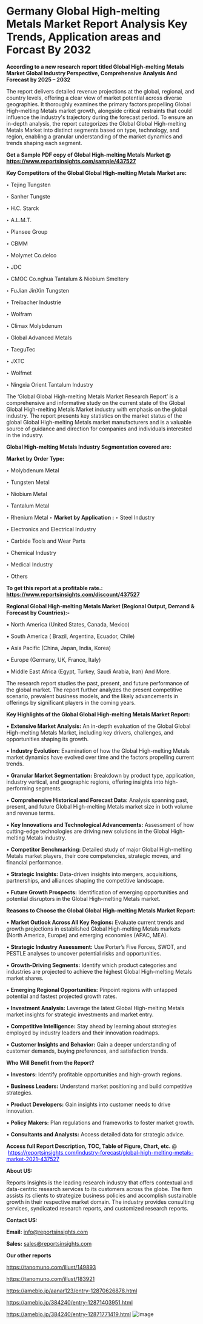 # Germany Global High-melting Metals Market Report Analysis Key Trends, Application areas and Forcast By 2032

<strong>According to a new research report titled Global High-melting Metals Market Global Industry Perspective, Comprehensive Analysis And Forecast by 2025 – 2032</strong>

The report delivers detailed revenue projections at the global, regional, and country levels, offering a clear view of market potential across diverse geographies. It thoroughly examines the primary factors propelling Global High-melting Metals market growth, alongside critical restraints that could influence the industry's trajectory during the forecast period. To ensure an in-depth analysis, the report categorizes the Global Global High-melting Metals Market into distinct segments based on type, technology, and region, enabling a granular understanding of the market dynamics and trends shaping each segment.

<strong>Get a Sample PDF copy of Global High-melting Metals Market </strong><strong>@<a href=https://www.reportsinsights.com/sample/437527 style=color:#0000ff;> https://www.reportsinsights.com/sample/437527</a></strong></font>

<strong>Key Competitors of the Global Global High-melting Metals Market are:</strong>

‣ Tejing Tungsten

‣ Sanher Tungste

‣ H.C. Starck

‣ A.L.M.T.

‣ Plansee Group

‣ CBMM

‣ Molymet
 Co.delco

‣ JDC

‣ CMOC
 Co.nghua Tantalum & Niobium Smeltery

‣ FuJian JinXin Tungsten

‣ Treibacher Industrie

‣ Wolfram

‣ Climax Molybdenum

‣ Global Advanced Metals

‣ TaeguTec

‣ JXTC

‣ Wolfmet

‣ Ningxia Orient Tantalum Industry

The ‘Global Global High-melting Metals Market Research Report’ is a comprehensive and informative study on the current state of the Global Global High-melting Metals Market industry with emphasis on the global industry. The report presents key statistics on the market status of the global Global High-melting Metals market manufacturers and is a valuable source of guidance and direction for companies and individuals interested in the industry.

<strong>Global High-melting Metals Industry Segmentation covered are:</strong>

<strong>Market by Order Type: </strong>

‣ Molybdenum Metal

‣ Tungsten Metal

‣ Niobium Metal

‣ Tantalum Metal

‣ Rhenium Metal
‣ 
<strong>Market by Application :</strong>
‣ Steel Industry

‣ Electronics and Electrical Industry

‣ Carbide Tools and Wear Parts

‣ Chemical Industry

‣ Medical Industry

‣ Others

<strong>To get this report at a profitable rate.: <a href=https://www.reportsinsights.com/discount/437527 style=color:#0000ff;>https://www.reportsinsights.com/discount/437527</a></strong></font>

<strong>Regional Global High-melting Metals Market (Regional Output, Demand &amp; Forecast by Countries):-</strong>

• North America (United States, Canada, Mexico)

• South America ( Brazil, Argentina, Ecuador, Chile)

• Asia Pacific (China, Japan, India, Korea)

• Europe (Germany, UK, France, Italy)

• Middle East Africa (Egypt, Turkey, Saudi Arabia, Iran) And More.

The research report studies the past, present, and future performance of the global market. The report further analyzes the present competitive scenario, prevalent business models, and the likely advancements in offerings by significant players in the coming years.

<strong>Key Highlights of the Global Global High-melting Metals Market Report:</strong>

• <strong>Extensive Market Analysis:</strong> An in-depth evaluation of the Global Global High-melting Metals Market, including key drivers, challenges, and opportunities shaping its growth.

• <strong>Industry Evolution:</strong> Examination of how the Global High-melting Metals market dynamics have evolved over time and the factors propelling current trends.

• <strong>Granular Market Segmentation:</strong> Breakdown by product type, application, industry vertical, and geographic regions, offering insights into high-performing segments.

• <strong>Comprehensive Historical and Forecast Data:</strong> Analysis spanning past, present, and future Global High-melting Metals market size in both volume and revenue terms.

• <strong>Key Innovations and Technological Advancements:</strong> Assessment of how cutting-edge technologies are driving new solutions in the Global High-melting Metals industry.

• <strong>Competitor Benchmarking:</strong> Detailed study of major Global High-melting Metals market players, their core competencies, strategic moves, and financial performance.

• <strong>Strategic Insights:</strong> Data-driven insights into mergers, acquisitions, partnerships, and alliances shaping the competitive landscape.

• <strong>Future Growth Prospects:</strong> Identification of emerging opportunities and potential disruptors in the Global High-melting Metals market.

<strong>Reasons to Choose the Global Global High-melting Metals Market Report:</strong>

• <strong>Market Outlook Across All Key Regions:</strong> Evaluate current trends and growth projections in established Global High-melting Metals markets (North America, Europe) and emerging economies (APAC, MEA).

• <strong>Strategic Industry Assessment:</strong> Use Porter’s Five Forces, SWOT, and PESTLE analyses to uncover potential risks and opportunities.

• <strong>Growth-Driving Segments:</strong> Identify which product categories and industries are projected to achieve the highest Global High-melting Metals market shares.

• <strong>Emerging Regional Opportunities:</strong> Pinpoint regions with untapped potential and fastest projected growth rates.

• <strong>Investment Analysis:</strong> Leverage the latest Global High-melting Metals market insights for strategic investments and market entry.

• <strong>Competitive Intelligence:</strong> Stay ahead by learning about strategies employed by industry leaders and their innovation roadmaps.

• <strong>Customer Insights and Behavior:</strong> Gain a deeper understanding of customer demands, buying preferences, and satisfaction trends.

<strong>Who Will Benefit from the Report?</strong>

• <strong>Investors:</strong> Identify profitable opportunities and high-growth regions.

• <strong>Business Leaders:</strong> Understand market positioning and build competitive strategies.

• <strong>Product Developers:</strong> Gain insights into customer needs to drive innovation.

• <strong>Policy Makers:</strong> Plan regulations and frameworks to foster market growth.

• <strong>Consultants and Analysts:</strong> Access detailed data for strategic advice.
</ul>
<strong>Access full Report Description, TOC, Table of Figure, Chart, etc. </strong>@  <a href=https://reportsinsights.com/industry-forecast/global-high-melting-metals-market-2021-437527 style=color:#0000ff;>https://reportsinsights.com/industry-forecast/global-high-melting-metals-market-2021-437527</a></font>

<strong><strong>About US</strong>:</strong>

Reports Insights is the leading research industry that offers contextual and data-centric research services to its customers across the globe. The firm assists its clients to strategize business policies and accomplish sustainable growth in their respective market domain. The industry provides consulting services, syndicated research reports, and customized research reports.

<strong>Contact US:</strong>

<p class=""""><b>Email:</b> <a href=mailto:info@reportsinsights.com>info@reportsinsights.com</a></p>
<p class=""""><b>Sales:</b> <a href=mailto:sales@reportsinsights.com>sales@reportsinsights.com</a></p>

<strong>Our other reports</strong>

<a href=https://tanomuno.com/illust/149893>https://tanomuno.com/illust/149893</a>

<a href=https://tanomuno.com/illust/183921>https://tanomuno.com/illust/183921</a>

<a href=https://ameblo.jp/aanar123/entry-12870626878.html>https://ameblo.jp/aanar123/entry-12870626878.html</a>

<a href=https://ameblo.jp/384240/entry-12871403951.html>https://ameblo.jp/384240/entry-12871403951.html</a>

<a href=https://ameblo.jp/384240/entry-12871771419.html>https://ameblo.jp/384240/entry-12871771419.html</a>
![image](https://github.com/user-attachments/assets/3c839c75-8505-47e5-98d8-a91352e3e456)
